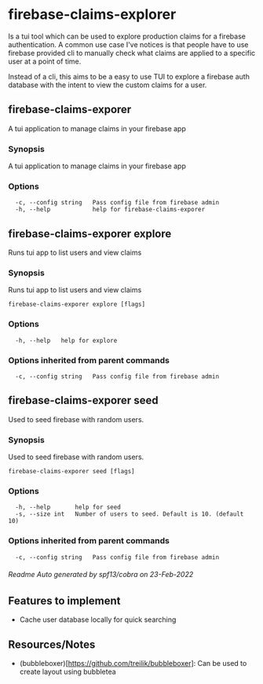 # firebase-claims-explorer

Is a tui tool which can be used to explore production claims for a firebase authentication. A common use case I've notices is that people have to use firebase provided cli to manually check what claims are applied to a specific user at a point of time.

Instead of a cli, this aims to be a easy to use TUI to explore a firebase auth database with the intent to view the custom claims for a user.

## firebase-claims-exporer

A tui application to manage claims in your firebase app

### Synopsis

A tui application to manage claims in your firebase app

### Options

```
  -c, --config string   Pass config file from firebase admin
  -h, --help            help for firebase-claims-exporer
```


## firebase-claims-exporer explore

Runs tui app to list users and view claims

### Synopsis

Runs tui app to list users and view claims

```
firebase-claims-exporer explore [flags]
```

### Options

```
  -h, --help   help for explore
```

### Options inherited from parent commands

```
  -c, --config string   Pass config file from firebase admin
```

## firebase-claims-exporer seed

Used to seed firebase with random users.

### Synopsis

Used to seed firebase with random users.

```
firebase-claims-exporer seed [flags]
```

### Options

```
  -h, --help       help for seed
  -s, --size int   Number of users to seed. Default is 10. (default 10)
```

### Options inherited from parent commands

```
  -c, --config string   Pass config file from firebase admin
```

###### Readme Auto generated by spf13/cobra on 23-Feb-2022

## Features to implement

- Cache user database locally for quick searching 

## Resources/Notes

- (bubbleboxer)[https://github.com/treilik/bubbleboxer]: Can be used to create layout using bubbletea

